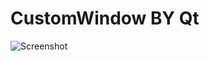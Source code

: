 CustomWindow BY Qt
===
![Screenshot](https://raw.githubusercontent.com/IMAN4K/QtPro/master/Resources/Image/CustomWindow.jpg)
